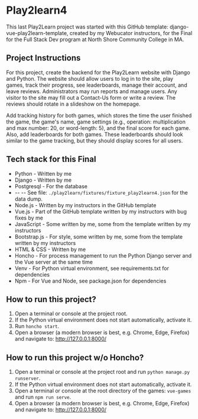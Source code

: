 # Play2learn4
This last Play2Learn project was started with this GitHub template: django-vue-play2learn-template, 
created by my Webucator instructors, for the Final for the Full Stack Dev program at 
North Shore Community College in MA.

## Project Instructions
For this project, create the backend for the Play2Learn website with Django and Python. The website should allow users to log in to the site, play games, track their progress, see leaderboards, manage their account, and leave reviews. Administrators may run reports and manage users. Any visitor to the site may fill out a Contact-Us form or write a review. The reviews should rotate in a slideshow on the homepage. 

Add tracking history for both games, which stores the time the user finished the game, the game's name, 
game settings (e.g., operation: multiplication and max number: 20, or word-length: 5), and the 
final score for each game.  Also, add leaderboards for both games. These leaderboards should look similar to the game tracking, but they should display scores for all users.

## Tech stack for this Final
* Python - Written by me
* Django -  Written by me
* Postgresql - For the database
* -- -- See file: `./play2learn/fixtures/fixture_play2learn4.json` for the data dump.
* Node.js - Written by my instructors in the GitHub template
* Vue.js - Part of the GitHub template written by my instructors with bug fixes by me
* JavaScript - Some written by me, some from the template written by my instructors
* Bootstrap.js - For style, some written by me, some from the template written by my instructors
* HTML & CSS - Written by me
* Honcho - For process management to run the Python Django server and the Vue server at the same time
* Venv - For Python virtual environment, see requirements.txt for dependencies
* Npm - For Vue and Node, see package.json for dependencies   
    
## How to run this project?
1. Open a terminal or console at the project root.
2. If the Python virtual environment does not start automatically, activate it. 
3. Run `honcho start`.
4. Open a browser (a modern browser is best, e.g. Chrome, Edge, Firefox) and navigate to:
http://127.0.0.1:8000/

## How to run this project w/o Honcho?
1. Open a terminal or console at the project root and run `python manage.py runserver`.
2. If the Python virtual environment does not start automatically, activate it.
3. Open a terminal or console at the root directory of the games: `vue-games` and run `npm run serve`.
4. Open a browser (a modern browser is best, e.g. Chrome, Edge, Firefox) and navigate to:
http://127.0.0.1:8000/

